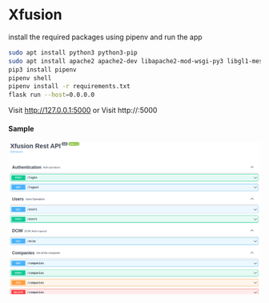 # Xfusion

install the required packages using pipenv and run the app

``` bash
sudo apt install python3 python3-pip 
sudo apt install apache2 apache2-dev libapache2-mod-wsgi-py3 libgl1-mesa-glx
pip3 install pipenv
pipenv shell
pipenv install -r requirements.txt
flask run --host=0.0.0.0

```

Visit http://127.0.0.1:5000
or 
Visit http://<Your-Ip>:5000

#### Sample 

![Sample screenshot](./sample.png)
